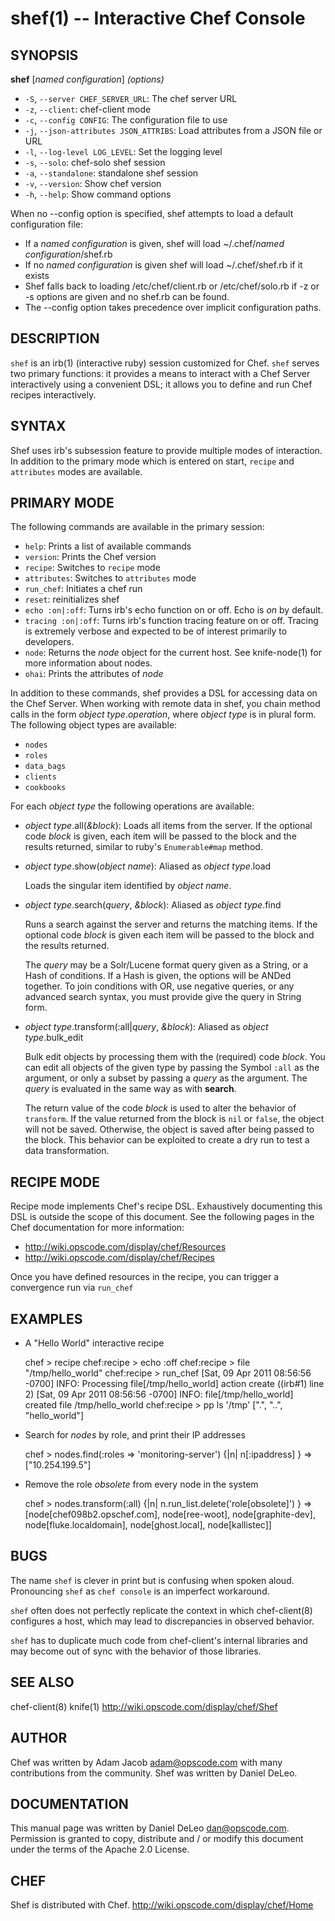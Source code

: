 shef(1) -- Interactive Chef Console
========================================

## SYNOPSIS

__shef__ [_named configuration_] _(options)_

  * `-S`, `--server CHEF_SERVER_URL`:
    The chef server URL
  * `-z`, `--client`:
    chef-client mode
  * `-c`, `--config CONFIG`:
    The configuration file to use
  * `-j`, `--json-attributes JSON_ATTRIBS`:
    Load attributes from a JSON file or URL
  * `-l`, `--log-level LOG_LEVEL`:
    Set the logging level
  * `-s`, `--solo`:
    chef-solo shef session
  * `-a`, `--standalone`:
    standalone shef session
  * `-v`, `--version`:
    Show chef version
  * `-h`, `--help`:
    Show command options

When no --config option is specified, shef attempts to load a default configuration file:

* If a _named configuration_ is given, shef will load ~/.chef/_named
  configuration_/shef.rb
* If no _named configuration_ is given shef will load ~/.chef/shef.rb if it exists
* Shef falls back to loading /etc/chef/client.rb or /etc/chef/solo.rb if -z or
  -s options are given and no shef.rb can be found.
* The --config option takes precedence over implicit configuration
  paths.

## DESCRIPTION

`shef` is an irb(1) (interactive ruby) session customized for Chef.
`shef` serves two primary functions: it provides a means to
interact with a Chef Server interactively using a convenient DSL; it
allows you to define and run Chef recipes interactively.

## SYNTAX
Shef uses irb's subsession feature to provide multiple modes of
interaction. In addition to the primary mode which is entered on start,
`recipe` and `attributes` modes are available.

## PRIMARY MODE
The following commands are available in the primary
session:

  * `help`:
    Prints a list of available commands
  * `version`:
    Prints the Chef version
  * `recipe`:
    Switches to `recipe` mode
  * `attributes`:
    Switches to `attributes` mode
  * `run_chef`:
    Initiates a chef run
  * `reset`:
    reinitializes shef
  * `echo :on|:off`:
    Turns irb's echo function on or off. Echo is _on_ by default.
  * `tracing :on|:off`:
    Turns irb's function tracing feature on or off. Tracing is extremely
    verbose and expected to be of interest primarily to developers.
  * `node`:
    Returns the _node_ object for the current host. See knife-node(1)
    for more information about nodes.
  * `ohai`:
    Prints the attributes of _node_

In addition to these commands, shef provides a DSL for accessing data on
the Chef Server. When working with remote data in shef, you chain method
calls in the form _object type_._operation_, where _object type_ is in
plural form. The following object types are available:

  * `nodes`
  * `roles`
  * `data_bags`
  * `clients`
  * `cookbooks`

For each _object type_ the following operations are available:

  * _object type_.all(_&block_):
    Loads all items from the server. If the optional code _block_ is
    given, each item will be passed to the block and the results
    returned, similar to ruby's `Enumerable#map` method.
  * _object type_.show(_object name_):
    Aliased as _object type_.load

    Loads the singular item identified by _object name_.
  * _object type_.search(_query_, _&block_):
    Aliased as _object type_.find

    Runs a search against the server and returns the matching items. If
    the optional code _block_ is given each item will be passed to the
    block and the results returned.

    The _query_ may be a Solr/Lucene format query given as a String, or
    a Hash of conditions. If a Hash is given, the options will be ANDed
    together. To join conditions with OR, use negative queries, or any
    advanced search syntax, you must provide give the query in String
    form.
  * _object type_.transform(:all|_query_, _&block_):
    Aliased as _object type_.bulk_edit

    Bulk edit objects by processing them with the (required) code _block_.
    You can edit all objects of the given type by passing the Symbol
    `:all` as the argument, or only a subset by passing a _query_ as the
    argument. The _query_ is evaluated in the same way as with
    __search__.

    The return value of the code _block_ is used to alter the behavior
    of `transform`. If the value returned from the block is `nil` or
    `false`, the object will not be saved. Otherwise, the object is
    saved after being passed to the block. This behavior can be
    exploited to create a dry run to test a data transformation.

## RECIPE MODE
Recipe mode implements Chef's recipe DSL. Exhaustively documenting this
DSL is outside the scope of this document. See the following pages in
the Chef documentation for more information:

  * <http://wiki.opscode.com/display/chef/Resources>
  * <http://wiki.opscode.com/display/chef/Recipes>

Once you have defined resources in the recipe, you can trigger a
convergence run via `run_chef`

## EXAMPLES

* A "Hello World" interactive recipe

  chef > recipe
  chef:recipe > echo :off
  chef:recipe > file "/tmp/hello\_world"
  chef:recipe > run\_chef
  [Sat, 09 Apr 2011 08:56:56 -0700] INFO: Processing file[/tmp/hello\_world] action create ((irb#1) line 2)
  [Sat, 09 Apr 2011 08:56:56 -0700] INFO: file[/tmp/hello\_world] created file /tmp/hello\_world
  chef:recipe > pp ls '/tmp'
  [".",
  "..",
  "hello\_world"]

* Search for _nodes_ by role, and print their IP addresses

  chef > nodes.find(:roles => 'monitoring-server') {|n| n[:ipaddress] }
  => ["10.254.199.5"]

* Remove the role _obsolete_ from every node in the system

  chef > nodes.transform(:all) {|n| n.run\_list.delete('role[obsolete]') }
   => [node[chef098b2.opschef.com], node[ree-woot], node[graphite-dev], node[fluke.localdomain], node[ghost.local], node[kallistec]]


## BUGS
The name `shef` is clever in print but is confusing when spoken aloud.
Pronouncing `shef` as `chef console` is an imperfect workaround.

`shef` often does not perfectly replicate the context in which
chef-client(8) configures a host, which may lead to discrepancies in
observed behavior.

`shef` has to duplicate much code from chef-client's internal libraries
and may become out of sync with the behavior of those libraries.

## SEE ALSO
  chef-client(8) knife(1)
  <http://wiki.opscode.com/display/chef/Shef>

## AUTHOR
   Chef was written by Adam Jacob <adam@opscode.com> with many
   contributions from the community. Shef was written by Daniel DeLeo.

## DOCUMENTATION
   This manual page was written by Daniel DeLeo <dan@opscode.com>.
   Permission is granted to copy, distribute and / or modify this
   document under the terms of the Apache 2.0 License.

## CHEF
   Shef is distributed with Chef. <http://wiki.opscode.com/display/chef/Home>



